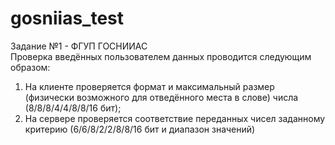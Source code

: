 # gosniias_test
Задание №1 - ФГУП ГОСНИИАС<br />
Проверка введённых пользователем данных проводится следующим образом:<br />
  1. На клиенте проверяется формат и максимальный размер (физически возможного для отведённого места в слове) числа (8/8/8/4/4/8/8/16 бит);<br />
  2. На сервере проверяется соответствие переданных чисел заданному критерию (6/6/8/2/2/8/8/16 бит и диапазон значений)<br />
